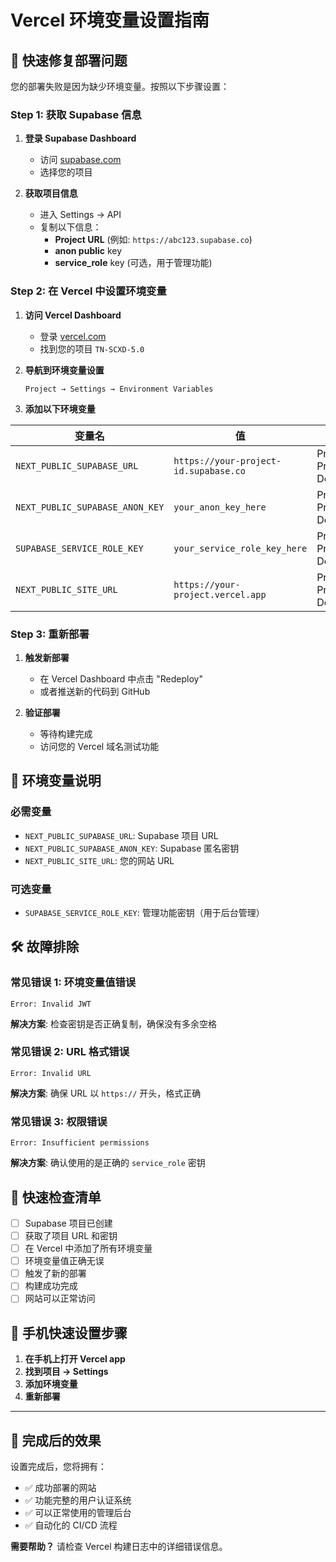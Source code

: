# Vercel 环境变量设置指南

## 🎯 **快速修复部署问题**

您的部署失败是因为缺少环境变量。按照以下步骤设置：

### **Step 1: 获取 Supabase 信息**

1. **登录 Supabase Dashboard**
   - 访问 [supabase.com](https://supabase.com)
   - 选择您的项目

2. **获取项目信息**
   - 进入 Settings → API
   - 复制以下信息：
     - **Project URL** (例如: `https://abc123.supabase.co`)
     - **anon public** key
     - **service_role** key (可选，用于管理功能)

### **Step 2: 在 Vercel 中设置环境变量**

1. **访问 Vercel Dashboard**
   - 登录 [vercel.com](https://vercel.com)
   - 找到您的项目 `TN-SCXD-5.0`

2. **导航到环境变量设置**
   ```
   Project → Settings → Environment Variables
   ```

3. **添加以下环境变量**

| 变量名 | 值 | 环境 |
|--------|-----|------|
| `NEXT_PUBLIC_SUPABASE_URL` | `https://your-project-id.supabase.co` | Production, Preview, Development |
| `NEXT_PUBLIC_SUPABASE_ANON_KEY` | `your_anon_key_here` | Production, Preview, Development |
| `SUPABASE_SERVICE_ROLE_KEY` | `your_service_role_key_here` | Production, Preview, Development |
| `NEXT_PUBLIC_SITE_URL` | `https://your-project.vercel.app` | Production, Preview, Development |

### **Step 3: 重新部署**

1. **触发新部署**
   - 在 Vercel Dashboard 中点击 "Redeploy"
   - 或者推送新的代码到 GitHub

2. **验证部署**
   - 等待构建完成
   - 访问您的 Vercel 域名测试功能

## 🔧 **环境变量说明**

### **必需变量**
- `NEXT_PUBLIC_SUPABASE_URL`: Supabase 项目 URL
- `NEXT_PUBLIC_SUPABASE_ANON_KEY`: Supabase 匿名密钥
- `NEXT_PUBLIC_SITE_URL`: 您的网站 URL

### **可选变量**
- `SUPABASE_SERVICE_ROLE_KEY`: 管理功能密钥（用于后台管理）

## 🛠️ **故障排除**

### **常见错误 1: 环境变量值错误**
```
Error: Invalid JWT
```
**解决方案**: 检查密钥是否正确复制，确保没有多余空格

### **常见错误 2: URL 格式错误**
```
Error: Invalid URL
```
**解决方案**: 确保 URL 以 `https://` 开头，格式正确

### **常见错误 3: 权限错误**
```
Error: Insufficient permissions
```
**解决方案**: 确认使用的是正确的 `service_role` 密钥

## 🚀 **快速检查清单**

- [ ] Supabase 项目已创建
- [ ] 获取了项目 URL 和密钥
- [ ] 在 Vercel 中添加了所有环境变量
- [ ] 环境变量值正确无误
- [ ] 触发了新的部署
- [ ] 构建成功完成
- [ ] 网站可以正常访问

## 📱 **手机快速设置步骤**

1. **在手机上打开 Vercel app**
2. **找到项目 → Settings**
3. **添加环境变量**
4. **重新部署**

---

## 🎉 **完成后的效果**

设置完成后，您将拥有：
- ✅ 成功部署的网站
- ✅ 功能完整的用户认证系统
- ✅ 可以正常使用的管理后台
- ✅ 自动化的 CI/CD 流程

**需要帮助？** 请检查 Vercel 构建日志中的详细错误信息。 